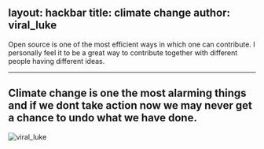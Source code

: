 layout: hackbar
title: climate change
author: viral_luke
---

Open source is one of the most efficient ways in which one can contribute. I personally feel it to be a great way to contribute together with different people having different ideas.

---

## Climate change is one the most alarming things and if we dont take action now we may never get a chance to undo what we have done.

![viral_luke]({{site.baseurl}}/assets/images/vikranth.jpg)